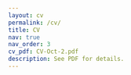 ```yaml
---
layout: cv
permalink: /cv/
title: CV
nav: true
nav_order: 3
cv_pdf: CV-Oct-2.pdf
description: See PDF for details.
---
```

